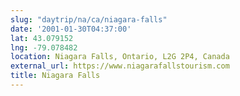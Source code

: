```yaml
---
slug: "daytrip/na/ca/niagara-falls"
date: '2001-01-30T04:37:00'
lat: 43.079152
lng: -79.078482
location: Niagara Falls, Ontario, L2G 2P4, Canada
external_url: https://www.niagarafallstourism.com
title: Niagara Falls
---
```



